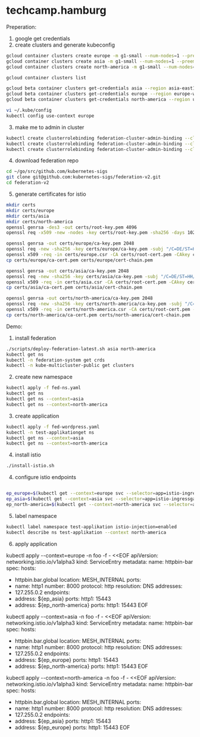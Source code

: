# techcamp.hamburg

Preperation:

1. google get credentials
2. create clusters and generate kubeconfig

```bash
gcloud container clusters create europe -m g1-small --num-nodes=1 --preemptible -z europe-west4 --async --enable-autoupgrade --cluster-version=1.12.5-gke.5
gcloud container clusters create asia -m g1-small --num-nodes=1 --preemptible -z asia-east1 --async --enable-autoupgrade --cluster-version=1.12.5-gke.5
gcloud container clusters create north-america -m g1-small --num-nodes=1 --preemptible -z us-east1 --async --enable-autoupgrade --cluster-version=1.12.5-gke.5

gcloud container clusters list

gcloud beta container clusters get-credentials asia --region asia-east1 --project techcamp-hamburg-demo
gcloud beta container clusters get-credentials europe --region europe-west4 --project techcamp-hamburg-demo
gcloud beta container clusters get-credentials north-america --region us-east1 --project techcamp-hamburg-demo

vi ~/.kube/config
kubectl config use-context europe
```

3. make me to admin in cluster

```bash
kubectl create clusterrolebinding federation-cluster-admin-binding --clusterrole=cluster-admin --user=$(gcloud config get-value core/account) --context europe
kubectl create clusterrolebinding federation-cluster-admin-binding --clusterrole=cluster-admin --user=$(gcloud config get-value core/account) --context asia
kubectl create clusterrolebinding federation-cluster-admin-binding --clusterrole=cluster-admin --user=$(gcloud config get-value core/account) --context north-america
```

4. download federation repo

```bash
cd ~/go/src/github.com/kubernetes-sigs
git clone git@github.com:kubernetes-sigs/federation-v2.git
cd federation-v2
```

5. generate certificates for istio

```bash
mkdir certs
mkdir certs/europe
mkdir certs/asia
mkdir certs/north-america
openssl genrsa -des3 -out certs/root-key.pem 4096
openssl req -x509 -new -nodes -key certs/root-key.pem -sha256 -days 1024 -out certs/root-cert.pem -subj "/C=DE/ST=HH/O=Plusserver GmbH/CN=techcamp.plusserver.com"

openssl genrsa -out certs/europe/ca-key.pem 2048
openssl req -new -sha256 -key certs/europe/ca-key.pem -subj "/C=DE/ST=HH/O=Plusserver GmbH/CN=europe.techcamp.plusserver.com" -out certs/europe.csr
openssl x509 -req -in certs/europe.csr -CA certs/root-cert.pem -CAkey certs/root-key.pem -CAcreateserial -out certs/europe/ca-cert.pem -days 92 -sha256
cp certs/europe/ca-cert.pem certs/europe/cert-chain.pem

openssl genrsa -out certs/asia/ca-key.pem 2048
openssl req -new -sha256 -key certs/asia/ca-key.pem -subj "/C=DE/ST=HH/O=Plusserver GmbH/CN=asia.techcamp.plusserver.com" -out certs/asia.csr
openssl x509 -req -in certs/asia.csr -CA certs/root-cert.pem -CAkey certs/root-key.pem -CAcreateserial -out certs/asia/ca-cert.pem  -days 92 -sha256
cp certs/asia/ca-cert.pem certs/asia/cert-chain.pem

openssl genrsa -out certs/north-america/ca-key.pem 2048
openssl req -new -sha256 -key certs/north-america/ca-key.pem -subj "/C=DE/ST=HH/O=Plusserver GmbH/CN=north-america.techcamp.plusserver.com" -out certs/north-america.csr
openssl x509 -req -in certs/north-america.csr -CA certs/root-cert.pem -CAkey certs/root-key.pem -CAcreateserial -out certs/north-america/ca-cert.pem  -days 92 -sha256
cp certs/north-america/ca-cert.pem certs/north-america/cert-chain.pem

```

Demo:

1. install federation

```bash
./scripts/deploy-federation-latest.sh asia north-america
kubectl get ns
kubectl -n federation-system get crds
kubectl -n kube-multicluster-public get clusters
```

2. create new namespace

```bash
kubectl apply -f fed-ns.yaml
kubectl get ns
kubectl get ns --context=asia
kubectl get ns --context=north-america
```

3. create application

```bash
kubectl apply -f fed-wordpress.yaml
kubectl -n test-applikationget ns
kubectl get ns --context=asia
kubectl get ns --context=north-america
```

4. install istio

```bash
./install-istio.sh
```

4. configure istio endpoints

```bash

ep_europe=$(kubectl get --context=europe svc --selector=app=istio-ingressgateway -n istio-system -o jsonpath="{.items[0].status.loadBalancer.ingress[0].ip}")
ep_asia=$(kubectl get --context=asia svc --selector=app=istio-ingressgateway -n istio-system -o jsonpath="{.items[0].status.loadBalancer.ingress[0].ip}")
ep_north-america=$(kubectl get --context=north-america svc --selector=app=istio-ingressgateway -n istio-system -o jsonpath="{.items[0].status.loadBalancer.ingress[0].ip}")
```

5. label namespace

```bash
kubectl label namespace test-applikation istio-injection=enabled
kubectl describe ns test-applikation --context north-america

```

6. apply application

kubectl apply --context=europe -n foo -f - <<EOF
apiVersion: networking.istio.io/v1alpha3
kind: ServiceEntry
metadata:
  name: httpbin-bar
spec:
  hosts:
  - httpbin.bar.global
  location: MESH_INTERNAL
  ports:
  - name: http1
    number: 8000
    protocol: http
  resolution: DNS
  addresses:
  - 127.255.0.2
  endpoints:
  - address: ${ep_asia}
    ports:
      http1: 15443
  - address: ${ep_north-america}
    ports:
      http1: 15443
EOF

kubectl apply --context=asia -n foo -f - <<EOF
apiVersion: networking.istio.io/v1alpha3
kind: ServiceEntry
metadata:
  name: httpbin-bar
spec:
  hosts:
  - httpbin.bar.global
  location: MESH_INTERNAL
  ports:
  - name: http1
    number: 8000
    protocol: http
  resolution: DNS
  addresses:
  - 127.255.0.2
  endpoints:
  - address: ${ep_europe}
    ports:
      http1: 15443
  - address: ${ep_north-america}
    ports:
      http1: 15443
EOF

kubectl apply --context=north-america -n foo -f - <<EOF
apiVersion: networking.istio.io/v1alpha3
kind: ServiceEntry
metadata:
  name: httpbin-bar
spec:
  hosts:
  - httpbin.bar.global
  location: MESH_INTERNAL
  ports:
  - name: http1
    number: 8000
    protocol: http
  resolution: DNS
  addresses:
  - 127.255.0.2
  endpoints:
  - address: ${ep_asia}
    ports:
      http1: 15443
  - address: ${ep_europe}
    ports:
      http1: 15443
EOF
